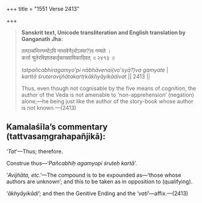 +++
title = "1551 Verse 2413"

+++
> **Sanskrit text, Unicode transliteration and English translation by Ganganath Jha:** 
>
> तत्पञ्चभिरगम्योऽपि नाभावेनै(वोऽस्या?)व गम्यते ।  
> कर्त्ता श्रुतेरविज्ञातकर्तृकाख्यायिकादिवत् ॥ २४१३ ॥ 
>
> *tatpañcabhiragamyo'pi nābhāvenai(vo'syā?)va gamyate* \|  
> *karttā śruteravijñātakartṛkākhyāyikādivat* \|\| 2413 \|\| 
>
> Thus, even though not cognisable by the five means of cognition, the author of the Veda is not amenable to ‘non-apprehension’ (negation) alone;—he being just like the author of the story-book whose author is not known.—(2413)



## Kamalaśīla’s commentary (tattvasaṃgrahapañjikā):

‘*Tat*’—Thus; therefore.

Construe thus—‘*Pañcabhiḥ agamyopi śruteḥ kartā*’.

‘*Avijñāta, etc*.’—The compound is to be expounded as—‘those whose authors are unknown’; and this to be taken as in opposition to (qualifying).

‘*ākhyāyikādi*’; and then the Genitive Ending and the ‘*vati*’—affix.—(2413)



